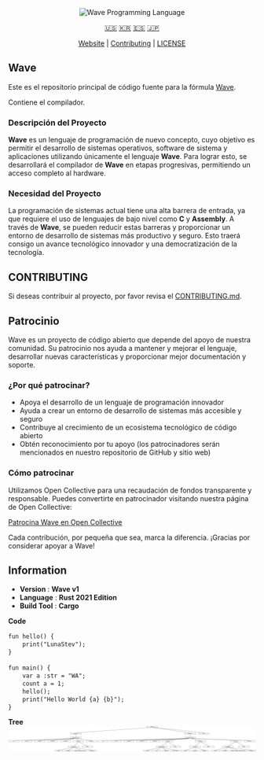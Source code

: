 <div align="center">
  <picture>
    <img alt="Wave Programming Language"
         src="https://wave-lang.dev/assets/img/features/wave.png"
         width="50%">
  </picture>

[🇺🇸][ENGLISH] [🇰🇷][KOREAN] [🇪🇸][SPANISH] [🇯🇵][JAPANESE]

[Website][Wave] | [Contributing] | [LICENSE]

</div>

[Wave]: https://www.wave-lang.dev
[Contributing]: CONTRIBUTING.md
[LICENSE]: LICENSE

[KOREAN]: KOREAN.md
[ENGLISH]: ../../README.md
[SPANISH]: SPANISH.md
[JAPANESE]: JAPANESE.md

## Wave

Este es el repositorio principal de código fuente para la fórmula [Wave].

Contiene el compilador.

### Descripción del Proyecto

**Wave** es un lenguaje de programación de nuevo concepto, cuyo objetivo es permitir el desarrollo de sistemas operativos, software de sistema y aplicaciones utilizando únicamente el lenguaje **Wave**.
Para lograr esto, se desarrollará el compilador de **Wave** en etapas progresivas, permitiendo un acceso completo al hardware.

### Necesidad del Proyecto

La programación de sistemas actual tiene una alta barrera de entrada, ya que requiere el uso de lenguajes de bajo nivel como **C** y **Assembly**.
A través de **Wave**, se pueden reducir estas barreras y proporcionar un entorno de desarrollo de sistemas más productivo y seguro.
Esto traerá consigo un avance tecnológico innovador y una democratización de la tecnología.

## CONTRIBUTING

Si deseas contribuir al proyecto, por favor revisa el [CONTRIBUTING.md][Contributing].


## Patrocinio

Wave es un proyecto de código abierto que depende del apoyo de nuestra comunidad. Su patrocinio nos ayuda a mantener y mejorar el lenguaje, desarrollar nuevas características y proporcionar mejor documentación y soporte.

### ¿Por qué patrocinar?

- Apoya el desarrollo de un lenguaje de programación innovador
- Ayuda a crear un entorno de desarrollo de sistemas más accesible y seguro
- Contribuye al crecimiento de un ecosistema tecnológico de código abierto
- Obtén reconocimiento por tu apoyo (los patrocinadores serán mencionados en nuestro repositorio de GitHub y sitio web)

### Cómo patrocinar

Utilizamos Open Collective para una recaudación de fondos transparente y responsable. Puedes convertirte en patrocinador visitando nuestra página de Open Collective:

[Patrocina Wave en Open Collective](https://opencollective.com/wave-lang)

Cada contribución, por pequeña que sea, marca la diferencia. ¡Gracias por considerar apoyar a Wave!

## Information

- **Version** : **Wave v1**
- **Language** : **Rust 2021 Edition**
- **Build Tool** : **Cargo**

**Code**

```wave
fun hello() {
    print("LunaStev");
}

fun main() {
    var a :str = "WA";
    count a = 1;
    hello();
    print("Hello World {a} {b}");
}
```

**Tree**
![Tree](wavetree.svg)